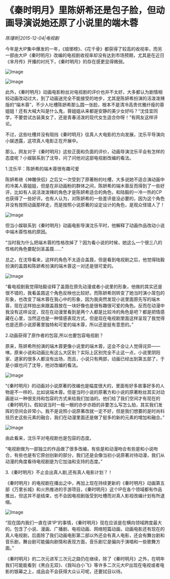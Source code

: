 # 《秦时明月》里陈妍希还是包子脸，但动画导演说她还原了小说里的端木蓉

*陈瑾昕|2015-12-04|电视剧*

今年是大IP集中爆发的一年，《琅琊榜》、《花千骨》都获得了较高的收视率，而另一部由大IP《秦时明月》改编的电视剧收视率却没有达到市场预期，尤其是在近日《芈月传》开播的衬托下，《秦时明月》的存在感更显得微弱。

![Image](http://static.ylzbl.com/uploads/ueditor/php/upload/image/20171018/1508312415267536.jpeg)

![Image](http://si1.go2yd.com/get-image/0HZs6dAn2pc)

此外，《秦时明月》动画电影粉丝对电视剧的评价也并不太好，大多都认为剧情相较动画改动过大，到了动画迷完全不能接受的地步，尤其是陈妍希扮演的活泼泼辣版的“端木蓉”，不少人吐槽陈妍希那么圆一张脸，根本不是清冷高贵优雅纤瘦的蓉姐姐！还有大喊大叫是什么鬼，蓉姐姐从来都是安静的美少女好吗？“沈佳宜同学，不要尝试古装美女了，还是青春活泼的现代女生适合你呀！”有网友这样评论。

不过，这些吐槽并没有阻挡《秦时明月》往真人大电影的方向发展，沈乐平导演向小娱透露，这项真人电影正在开展中。

那么，网友对于《秦时明月》这些正面和负面的评价，动画导演沈乐平会有怎样的态度呢？小娱联系到了沈导，问了问他对这部电视剧改编的看法。

1.沈乐平：陈妍希的端木蓉很有趣可爱

陈妍希继《神雕侠侣》之后又一次受到了原著粉的吐槽，大多说她不适合演动画中的冷美人蓉姐姐，但是在非动画粉的群体之间，陈妍希的端木蓉反而得到了一些好评，比如有人说活泼泼辣的角色才是陈妍希适合的角色，和陆毅的一冷一热的CP也获得了一些好评。也有人认为，对陈妍希的一些差评是没必要的，因为这个角色并没有按照动画那样走，而是按照小说原著的设定设计的角色，是观众怪错人了！

![Image](http://si1.go2yd.com/get-image/0HZs6YZNmT2)

但当小娱联系到《秦时明月》动画电影导演沈乐平时，他解释了动画作品改动小说中端木蓉性格的原因。

“当时我为什么把端木蓉的性格改掉了？因为看小说的时候，她这么一个很三八的性格的角色要配剑圣盖聂……”

总之，在沈导看来，这样的角色不太适合盖聂，但是看到电视剧之后，他觉得陆毅扮演的盖聂和陈妍希扮演的端木蓉这一对还是很可爱的。

![Image](http://si1.go2yd.com/get-image/0HZs6VkvcYq)

“看电视剧我觉得陆毅诠释了盖聂在原先动漫或者小说里的形象，他做的其实还是很不错的，我看盖聂这个角色反映也比较好。而陈妍希则转变了她当时演小笼包的形象，也改变了端木蓉在我心中的形象，因为我突然发现小说里面原先写的端木蓉，现在这样拍出来跟盖聂放在一块好像也是很有趣很可爱的角色。反而在动漫中我没有这样设定，现在在动漫里看到是两个人都是比较冷的角色是吧？都是把情感藏在心里，当然这也是一种情感表现方式，但是现在电视剧里面这样呈现了我觉得也是还原小说原著里独特和可爱的端木蓉，所以还是挺有意思的。”

2.动画获得了原作者的包容,所以也要包容电视剧？

原来，陈妍希所扮演的端木蓉更像小说里的端木蓉，这会不会让人觉得诧异——咦，原来小说和动画比有这么大区别？实际上区别完全不止这一点，小说里阴阳家、道家的很多人都没有出场，而且，小说只有两部，动画已经出到第五部了，于是小娱也问了沈导，他对改编的看法。

![Image](http://si1.go2yd.com/get-image/0HZs6bJghDk)

“《秦时明月》的动画对小说原著的改编也是幅度很大的，里面有好多故事好多的人物是不一样的，比如说端木蓉。但是当时小说的原著方和小说的原著粉丝其实对动画是以一种很支持和包容的方式来给我们加油的。他们给了我们空间才有现在的《秦时明月》。假如说当时一板一眼的亦步亦趋的非要怎么写怎么拍，其实我们发挥的空间会非常小。我不是说照小说原著改就一定不好，但是我们想要的是时尚科技历史这些元素的融合，我们在动漫里面还是做了挺多的新的元素的增加和融合。”

![Image](http://si1.go2yd.com/get-image/0HZs6UeFuhk)

由此看来，沈乐平对电视剧也是包容的态度。

“电视剧做为一部独立的作品做了很多改编，有些是和动漫吻合有些是和小说吻合，有些也是有它原创创新的部分，我们还是会像当初小说原著对待动漫，我们从动漫的角度看待电视剧是为它加油和支持的态度。”

3.《秦时明月》不止会出真人剧,还有真人电影计划？！

《秦时明月》的电视剧在播出之中，再加上现在持续更新的《秦时明月》动画第五部《万里长城》和火热推进的手游项目，《秦时明月》这个IP在各个领域都有作品推出，但这并不是结束，也不会因电视剧版受到吐槽而对真人影视改编计划有所退缩。

![Image](http://si1.go2yd.com/get-image/0HZs6XG60hc)

“现在国内我们一直在讲‘IP’的事情，《秦时明月》现在应该是在横向领域跨度最大的。包含了小说、漫画、广播剧、电视动画、网络短篇动画，动画电影还有现在的真人电视剧，后面除了我们动画电影第二部以外还会有真人电影，还会有舞台剧和音乐剧，舞台剧可能偏向剧情和表现方面，音乐剧它是偏向于演唱和一些歌舞方面。”

《秦时明月》的二次元进军三次元之路仍在继续，除了《秦时明月》之外，在明年我们可能能看到《黑白无双》、《我叫白小飞》等许多二次元大IP出现在电视或者电影的银幕之上，成品会不会获得大众认可呢，还要拭目以待。


